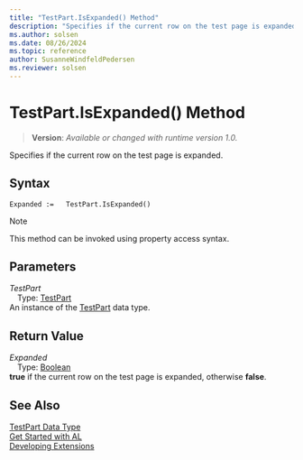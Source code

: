 ```yaml
---
title: "TestPart.IsExpanded() Method"
description: "Specifies if the current row on the test page is expanded."
ms.author: solsen
ms.date: 08/26/2024
ms.topic: reference
author: SusanneWindfeldPedersen
ms.reviewer: solsen
---
```

[//]: # (START>DO_NOT_EDIT)
[//]: # (IMPORTANT:Do not edit any of the content between here and the END>DO_NOT_EDIT.)
[//]: # (Any modifications should be made in the .xml files in the ModernDev repo.)
# TestPart.IsExpanded() Method
> **Version**: _Available or changed with runtime version 1.0._

Specifies if the current row on the test page is expanded.


## Syntax
```AL
Expanded :=   TestPart.IsExpanded()
```
> [!NOTE]
> This method can be invoked using property access syntax.
## Parameters
*TestPart*  
&emsp;Type: [TestPart](testpart-data-type.md)  
An instance of the [TestPart](testpart-data-type.md) data type.  

## Return Value
*Expanded*  
&emsp;Type: [Boolean](../boolean/boolean-data-type.md)  
**true** if the current row on the test page is expanded, otherwise **false**.


[//]: # (IMPORTANT: END>DO_NOT_EDIT)
## See Also
[TestPart Data Type](testpart-data-type.md)  
[Get Started with AL](../../devenv-get-started.md)  
[Developing Extensions](../../devenv-dev-overview.md)